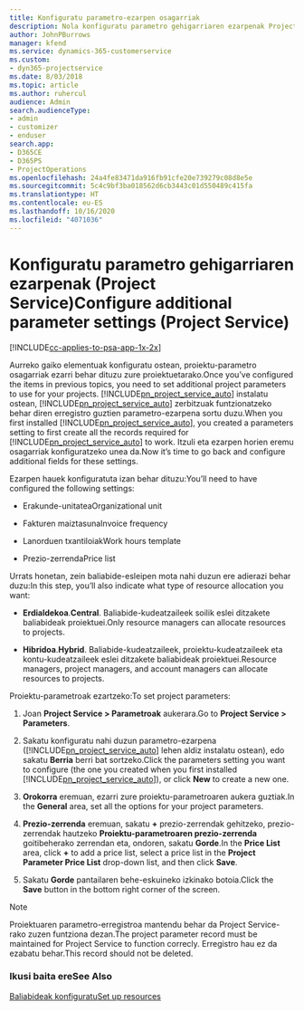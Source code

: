 ```yaml
---
title: Konfiguratu parametro-ezarpen osagarriak
description: Nola konfiguratu parametro gehigarriaren ezarpenak Project Service-n
author: JohnPBurrows
manager: kfend
ms.service: dynamics-365-customerservice
ms.custom:
- dyn365-projectservice
ms.date: 8/03/2018
ms.topic: article
ms.author: ruhercul
audience: Admin
search.audienceType:
- admin
- customizer
- enduser
search.app:
- D365CE
- D365PS
- ProjectOperations
ms.openlocfilehash: 24a4fe83471da916fb91cfe20e739279c08d8e5e
ms.sourcegitcommit: 5c4c9bf3ba018562d6cb3443c01d550489c415fa
ms.translationtype: HT
ms.contentlocale: eu-ES
ms.lasthandoff: 10/16/2020
ms.locfileid: "4071036"
---
```

# <a name="configure-additional-parameter-settings-project-service"></a><span data-ttu-id="fc234-103">Konfiguratu parametro gehigarriaren ezarpenak (Project Service)</span><span class="sxs-lookup"><span data-stu-id="fc234-103">Configure additional parameter settings (Project Service)</span></span>

[!INCLUDE[cc-applies-to-psa-app-1x-2x](../includes/cc-applies-to-psa-app-1x-2x.md)]

<span data-ttu-id="fc234-104">Aurreko gaiko elementuak konfiguratu ostean, proiektu-parametro osagarriak ezarri behar dituzu zure proiektuetarako.</span><span class="sxs-lookup"><span data-stu-id="fc234-104">Once you’ve configured the items in previous topics, you need to set additional project parameters to use for your projects.</span></span> <span data-ttu-id="fc234-105">[!INCLUDE[pn_project_service_auto](../includes/pn-project-service-auto.md)] instalatu ostean, [!INCLUDE[pn_project_service_auto](../includes/pn-project-service-auto.md)] zerbitzuak funtzionatzeko behar diren erregistro guztien parametro-ezarpena sortu duzu.</span><span class="sxs-lookup"><span data-stu-id="fc234-105">When you first installed [!INCLUDE[pn_project_service_auto](../includes/pn-project-service-auto.md)], you created a parameters setting to first create all the records required for [!INCLUDE[pn_project_service_auto](../includes/pn-project-service-auto.md)] to work.</span></span> <span data-ttu-id="fc234-106">Itzuli eta ezarpen horien eremu osagarriak konfiguratzeko unea da.</span><span class="sxs-lookup"><span data-stu-id="fc234-106">Now it’s time to go back and configure additional fields for these settings.</span></span>  
  
 <span data-ttu-id="fc234-107">Ezarpen hauek konfiguratuta izan behar dituzu:</span><span class="sxs-lookup"><span data-stu-id="fc234-107">You’ll need to have configured the following settings:</span></span>  
  
-   <span data-ttu-id="fc234-108">Erakunde-unitatea</span><span class="sxs-lookup"><span data-stu-id="fc234-108">Organizational unit</span></span>  
  
-   <span data-ttu-id="fc234-109">Fakturen maiztasuna</span><span class="sxs-lookup"><span data-stu-id="fc234-109">Invoice frequency</span></span>  
  
-   <span data-ttu-id="fc234-110">Lanorduen txantiloiak</span><span class="sxs-lookup"><span data-stu-id="fc234-110">Work hours template</span></span>  
  
-   <span data-ttu-id="fc234-111">Prezio-zerrenda</span><span class="sxs-lookup"><span data-stu-id="fc234-111">Price list</span></span>  
 
<span data-ttu-id="fc234-112">Urrats honetan, zein baliabide-esleipen mota nahi duzun ere adierazi behar duzu:</span><span class="sxs-lookup"><span data-stu-id="fc234-112">In this step, you’ll also indicate what type of resource allocation you want:</span></span>  
  
- <span data-ttu-id="fc234-113">**Erdialdekoa**.</span><span class="sxs-lookup"><span data-stu-id="fc234-113">**Central**.</span></span> <span data-ttu-id="fc234-114">Baliabide-kudeatzaileek soilik eslei ditzakete baliabideak proiektuei.</span><span class="sxs-lookup"><span data-stu-id="fc234-114">Only resource managers can allocate resources to projects.</span></span>  
  
- <span data-ttu-id="fc234-115">**Hibridoa**.</span><span class="sxs-lookup"><span data-stu-id="fc234-115">**Hybrid**.</span></span> <span data-ttu-id="fc234-116">Baliabide-kudeatzaileek, proiektu-kudeatzaileek eta kontu-kudeatzaileek eslei ditzakete baliabideak proiektuei.</span><span class="sxs-lookup"><span data-stu-id="fc234-116">Resource managers, project managers, and account managers can allocate resources to projects.</span></span>  
  
 
<span data-ttu-id="fc234-117">Proiektu-parametroak ezartzeko:</span><span class="sxs-lookup"><span data-stu-id="fc234-117">To set project parameters:</span></span>  
  
1. <span data-ttu-id="fc234-118">Joan **Project Service > Parametroak** aukerara.</span><span class="sxs-lookup"><span data-stu-id="fc234-118">Go to **Project Service > Parameters**.</span></span>  
  
2. <span data-ttu-id="fc234-119">Sakatu konfiguratu nahi duzun parametro-ezarpena ([!INCLUDE[pn_project_service_auto](../includes/pn-project-service-auto.md)] lehen aldiz instalatu ostean), edo sakatu **Berria** berri bat sortzeko.</span><span class="sxs-lookup"><span data-stu-id="fc234-119">Click the parameters setting you want to configure (the one you created when you first installed [!INCLUDE[pn_project_service_auto](../includes/pn-project-service-auto.md)]), or click **New** to create a new one.</span></span>  
  
3. <span data-ttu-id="fc234-120">**Orokorra** eremuan, ezarri zure proiektu-parametroaren aukera guztiak.</span><span class="sxs-lookup"><span data-stu-id="fc234-120">In the **General** area, set all the options for your project parameters.</span></span>  
  
4. <span data-ttu-id="fc234-121">**Prezio-zerrenda** eremuan, sakatu **+** prezio-zerrendak gehitzeko, prezio-zerrendak hautzeko **Proiektu-parametroaren prezio-zerrenda** goitibeherako zerrendan eta, ondoren, sakatu **Gorde**.</span><span class="sxs-lookup"><span data-stu-id="fc234-121">In the **Price List** area, click **+** to add a price list, select a price list in the **Project Parameter Price List** drop-down list, and then click **Save**.</span></span>  
  
5. <span data-ttu-id="fc234-122">Sakatu **Gorde** pantailaren behe-eskuineko izkinako botoia.</span><span class="sxs-lookup"><span data-stu-id="fc234-122">Click the **Save** button in the bottom right corner of the screen.</span></span>  

> [!NOTE]
> <span data-ttu-id="fc234-123">Proiektuaren parametro-erregistroa mantendu behar da Project Service-rako zuzen funtziona dezan.</span><span class="sxs-lookup"><span data-stu-id="fc234-123">The project parameter record must be maintained for Project Service to function correcly.</span></span> <span data-ttu-id="fc234-124">Erregistro hau ez da ezabatu behar.</span><span class="sxs-lookup"><span data-stu-id="fc234-124">This record should not be deleted.</span></span>

### <a name="see-also"></a><span data-ttu-id="fc234-125">Ikusi baita ere</span><span class="sxs-lookup"><span data-stu-id="fc234-125">See Also</span></span>  
 [<span data-ttu-id="fc234-126">Baliabideak konfiguratu</span><span class="sxs-lookup"><span data-stu-id="fc234-126">Set up resources</span></span>](../psa/set-up-resources.md)

